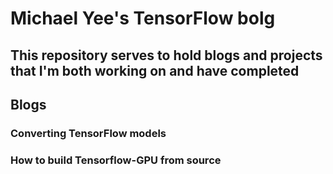 # Michael Yee's TensorFlow bolg

## This repository serves to hold blogs and projects that I'm both working on and have completed

## Blogs

### Converting TensorFlow models
### How to build Tensorflow-GPU from source

